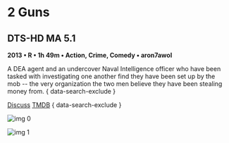 # 2 Guns

## DTS-HD MA 5.1

**2013 • R • 1h 49m • Action, Crime, Comedy • aron7awol**

A DEA agent and an undercover Naval Intelligence officer who have been tasked with investigating one another find they have been set up by the mob -- the very organization the two men believe they have been stealing money from.
{ data-search-exclude }

[Discuss](https://www.avsforum.com/threads/bass-eq-for-filtered-movies.2995212/post-56811826)  [TMDB](https://www.themoviedb.org/movie/136400)
{ data-search-exclude }

![img 0](https://fanart.tv/fanart/movies/136400/moviethumb/2-guns-5203794596440.jpg)

![img 1](https://i.imgur.com/QIWNfa9.png)

